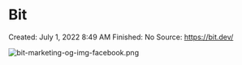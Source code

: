 # Bit

Created: July 1, 2022 8:49 AM
Finished: No
Source: https://bit.dev/

![bit-marketing-og-img-facebook.png](Bit%2045ee8e5dae8841f1808520f287c1c41e/bit-marketing-og-img-facebook.png)